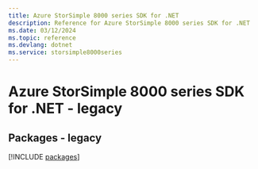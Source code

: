 ```yaml
---
title: Azure StorSimple 8000 series SDK for .NET
description: Reference for Azure StorSimple 8000 series SDK for .NET
ms.date: 03/12/2024
ms.topic: reference
ms.devlang: dotnet
ms.service: storsimple8000series
---
```

# Azure StorSimple 8000 series SDK for .NET - legacy
## Packages - legacy
[!INCLUDE [packages](storsimple-8000-series-index.md)]